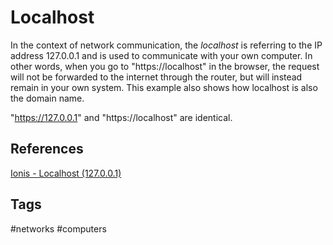 # Localhost

In the context of network communication, the *localhost* is referring to the IP address 127.0.0.1 and is used to communicate with your own computer. In other words, when you go to "https://localhost" in the browser, the request will not be forwarded to the internet through the router, but will instead remain in your own system. This example also shows how localhost is also the domain name.  

"https://127.0.0.1" and "https://localhost" are identical.  

## References
[Ionis - Localhost (127.0.0.1)](https://www.ionos.com/digitalguide/server/know-how/localhost/)

## Tags
#networks #computers

